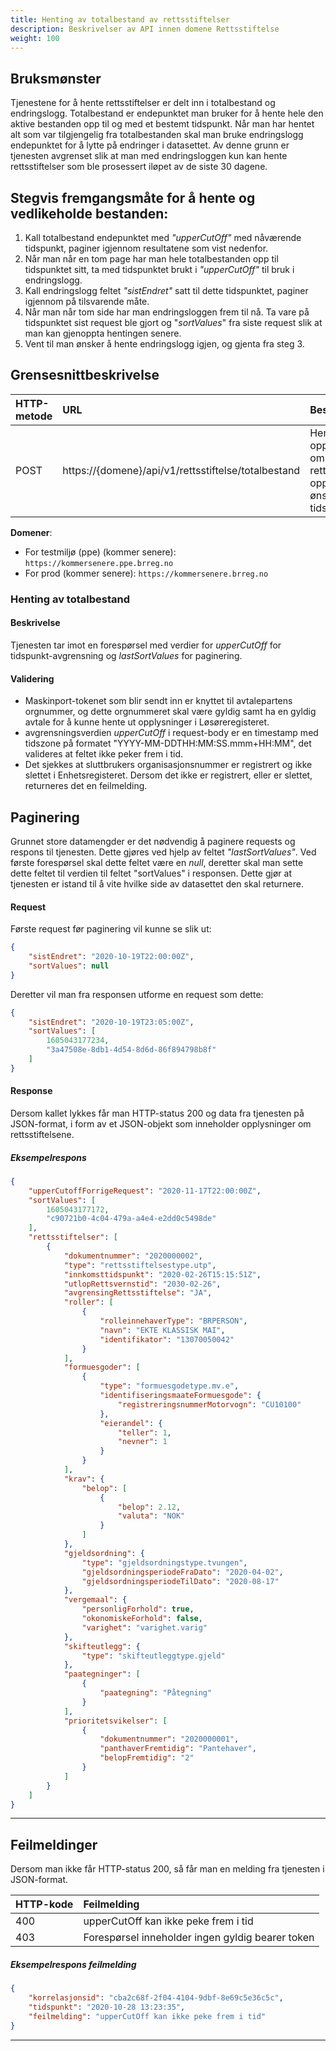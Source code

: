 ```yaml
---
title: Henting av totalbestand av rettsstiftelser 
description: Beskrivelser av API innen domene Rettsstiftelse
weight: 100
---
```


## Bruksmønster

Tjenestene for å hente rettsstiftelser er delt inn i totalbestand og endringslogg. Totalbestand er endepunktet man bruker for å hente hele den aktive bestanden opp til og med et bestemt tidspunkt.
Når man har hentet alt som var tilgjengelig fra totalbestanden skal man bruke endringslogg endepunktet for å lytte på endringer i datasettet. Av denne grunn er tjenesten avgrenset slik at man med endringsloggen kun kan hente rettsstiftelser
som ble prosessert iløpet av de siste 30 dagene.

## Stegvis fremgangsmåte for å hente og vedlikeholde bestanden:

1. Kall totalbestand endepunktet med *"upperCutOff"* med nåværende tidspunkt, paginer igjennom resultatene som vist nedenfor.
2. Når man når en tom page har man hele totalbestanden opp til tidspunktet sitt, ta med tidspunktet brukt i *"upperCutOff"* til bruk i endringslogg.
3. Kall endringslogg feltet *"sistEndret"* satt til dette tidspunktet, paginer igjennom på tilsvarende måte.
4. Når man når tom side har man endringsloggen frem til nå. Ta vare på tidspunktet sist request ble gjort og "*sortValues*" fra siste request slik at man kan gjenoppta hentingen senere.
5. Vent til man ønsker å hente endringslogg igjen, og gjenta fra steg 3.

## Grensesnittbeskrivelse

| HTTP-metode   | URL                                                       | Beskrivelse                                                                   |
|:------------- |:----------------------------------------------------------|:------------------------------------------------------------------------------|
| POST          | https://\{domene\}/api/v1/rettsstiftelse/totalbestand     | Hent alle opplysninger om aktive rettstiftelser opp til et ønsket tidspunkt   |

**Domener**:

* For testmiljø (ppe) (kommer senere): `https://kommersenere.ppe.brreg.no`
* For prod (kommer senere): `https://kommersenere.brreg.no`

### Henting av totalbestand 

#### Beskrivelse

Tjenesten tar imot en forespørsel med verdier for *upperCutOff* for tidspunkt-avgrensning og *lastSortValues* for paginering.

#### Validering

* Maskinport-tokenet som blir sendt inn er knyttet til avtalepartens orgnummer, og dette orgnummeret skal være gyldig samt ha en gyldig avtale for å kunne hente ut opplysninger i Løsøreregisteret.
* avgrensningsverdien *upperCutOff* i request-body er en timestamp med tidszone på formatet "YYYY-MM-DDTHH:MM:SS.mmm+HH:MM", det valideres at feltet ikke peker frem i tid. 
* Det sjekkes at sluttbrukers organisasjonsnummer er registrert og ikke slettet i Enhetsregisteret. Dersom det ikke er registrert, eller er slettet, returneres det en feilmelding.

## Paginering

Grunnet store datamengder er det nødvendig å paginere requests og respons til tjenesten. Dette gjøres ved hjelp av feltet *"lastSortValues"*. Ved første forespørsel skal dette feltet være en *null*, deretter skal man sette dette feltet til verdien til feltet "sortValues" i responsen. Dette gjør at tjenesten er istand til å vite hvilke side av datasettet den skal returnere.

#### Request
Første request før paginering vil kunne se slik ut:
```json
{
    "sistEndret": "2020-10-19T22:00:00Z",
    "sortValues": null
}
```
Deretter vil man fra responsen utforme en request som dette:
```json
{
    "sistEndret": "2020-10-19T23:05:00Z",
    "sortValues": [
        1605043177234,
        "3a47508e-8db1-4d54-8d6d-86f894798b8f"
    ]
}
```

#### Response

Dersom kallet lykkes får man HTTP-status 200 og data fra tjenesten på JSON-format, i form av et JSON-objekt som inneholder opplysninger om rettsstiftelsene.

##### Eksempelrespons

```json
{
    "upperCutoffForrigeRequest": "2020-11-17T22:00:00Z",
    "sortValues": [
        1605043177172,
        "c90721b0-4c04-479a-a4e4-e2dd0c5498de"
    ],
    "rettsstiftelser": [
        {
            "dokumentnummer": "2020000002",
            "type": "rettsstiftelsestype.utp",
            "innkomsttidspunkt": "2020-02-26T15:15:51Z",
            "utlopRettsvernstid": "2030-02-26",
            "avgrensingRettsstiftelse": "JA",
            "roller": [
                {
                    "rolleinnehaverType": "BRPERSON",
                    "navn": "EKTE KLASSISK MAI",
                    "identifikator": "13070050042"
                }
            ],
            "formuesgoder": [
                {
                    "type": "formuesgodetype.mv.e",
                    "identifiseringsmaateFormuesgode": {
                        "registreringsnummerMotorvogn": "CU10100"
                    },
                    "eierandel": {
                        "teller": 1,
                        "nevner": 1
                    }
                }
            ],
            "krav": {
                "belop": [
                    {
                        "belop": 2.12,
                        "valuta": "NOK"
                    }
                ]
            },
            "gjeldsordning": {
                "type": "gjeldsordningstype.tvungen",
                "gjeldsordningsperiodeFraDato": "2020-04-02",
                "gjeldsordningsperiodeTilDato": "2020-08-17"
            },
            "vergemaal": {
                "personligForhold": true,
                "okonomiskeForhold": false,
                "varighet": "varighet.varig"
            },
            "skifteutlegg": {
                "type": "skifteutleggtype.gjeld"
            },
            "paategninger": [
                {
                    "paategning": "Påtegning"
                }
            ],
            "prioritetsvikelser": [
                {
                    "dokumentnummer": "2020000001",
                    "panthaverFremtidig": "Pantehaver",
                    "belopFremtidig": "2"
                }
            ]
        }
    ]
}
```

---

## Feilmeldinger

Dersom man ikke får HTTP-status 200, så får man en melding fra tjenesten i JSON-format.

| HTTP-kode   | Feilmelding                                                                                 |
|:----------- |:------------------------------------------------------------------------------------------- |
| 400         | upperCutOff kan ikke peke frem i tid                                                        |
| 403         | Forespørsel inneholder ingen gyldig bearer token                                            |

##### Eksempelrespons feilmelding

```json
{
    "korrelasjonsid": "cba2c68f-2f04-4104-9dbf-8e69c5e36c5c",
    "tidspunkt": "2020-10-28 13:23:35",
    "feilmelding": "upperCutOff kan ikke peke frem i tid"
}
```

---
